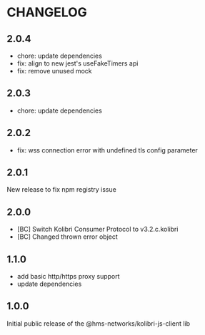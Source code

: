# CHANGELOG

## 2.0.4

- chore: update dependencies
- fix: align to new jest's useFakeTimers api
- fix: remove unused mock

## 2.0.3

- chore: update dependencies

## 2.0.2

- fix: wss connection error with undefined tls config parameter

## 2.0.1

New release to fix npm registry issue

## 2.0.0

- [BC] Switch Kolibri Consumer Protocol to v3.2.c.kolibri
- [BC] Changed thrown error object

## 1.1.0

- add basic http/https proxy support
- update dependencies

## 1.0.0

Initial public release of the @hms-networks/kolibri-js-client lib
